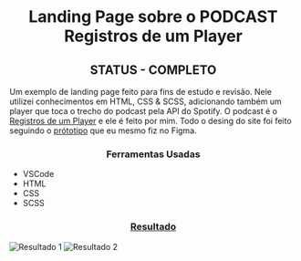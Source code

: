 <h1 align="center">Landing Page sobre o PODCAST Registros de um Player</h1>

<h2 align="center">STATUS - COMPLETO</h2>

Um exemplo de landing page feito para fins de estudo e revisão. Nele utilizei conhecimentos em HTML, CSS & SCSS, adicionando também um player que toca o trecho do podcast pela API do Spotify. O podcast é o [Registros de um Player](https://linktr.ee/viictorsr388) e ele é feito por mim. Todo o desing do site foi feito seguindo o [prótotipo](https://www.figma.com/file/acLI7OlD6Qvrh4svmqsEDj/Landing-Page---Registros-de-Um-Player?node-id=0%3A1) que eu mesmo fiz no Figma.

<h3 align="center">Ferramentas Usadas</h3>

- VSCode
- HTML
- CSS
- SCSS

<h3 align="center"><a href="https://viictorsr388.github.io/landing-page_podcast/index">Resultado</a></h3>

![Resultado 1](https://user-images.githubusercontent.com/71882342/185629747-527fd82e-b511-4506-8ab6-a29023ef08ff.png)
![Resultado 2](https://user-images.githubusercontent.com/71882342/185629760-0da506bf-614a-4c08-9837-e970ec2151c8.png)
